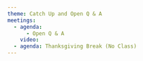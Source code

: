 ```yaml
---
theme: Catch Up and Open Q & A
meetings:
  - agenda:
      - Open Q & A
    video:
  - agenda: Thanksgiving Break (No Class)
---
```

